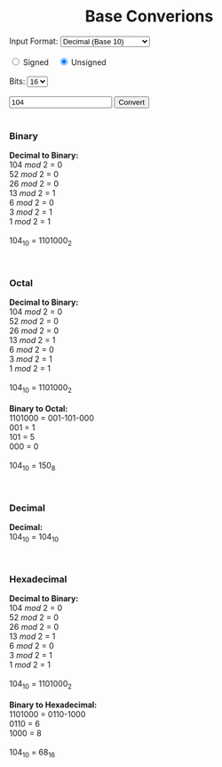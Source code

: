 <script>const page = "home"</script>
<script defer src="{{ site.baseurl }}/assets/javascript/baseConversion.js"></script>
<h1><center><b>Base Converions</b></center></h1>
<div class="conversionArea divCenter">
	<div class="inputArea">
		<div class="input">
			Input Format: 
			<select class="dropDownInput" name = "fromBase" id="fromBase">
				<option value="2">Binary (Base 2)</option>
				<option value="8">Octal (Base 8)</option>
				<option value="10" selected="true">Decimal (Base 10)</option>
				<option value="16">Hexadecimal (Base 16)</option>
			</select>
		</div><br>
		<div class="input">
			<label>
				<input type="radio" name="signed" value="true" onclick="showHide('numBits', true)"> Signed
			</label>
			&nbsp;&nbsp;
			<label>
				<input type="radio" name="signed" value="false" onclick="showHide('numBits', false)" checked="checked"> Unsigned
			</label>
		</div><br>
		<div class="input hidden" id="numBits">
			Bits: 
			<select class="dropDownInput" name = "totalBits" id="totalBits">
				<option value="8">6</option>
				<option value="12">12</option>
				<option value="16" selected="true">16</option>
				<option value="24" selected="true">16</option>
				<option value="32">32</option>
			</select>
		</div><br>
		<div class="input">
			<input class="manualInput" type="text" pattern="^(-)?[0-9]+" id="input_baseConversion" value="104" placeholder="Enter a decimal number" required>
			<button id="btn_baseConversion" class="btn_convert" onclick="convertToBases()">Convert</button><br>
		</div>
	</div><br>
	<div class="conversionContainer" id="binaryContainer">
		<h3><b>Binary</b></h3>
		<div class="embed divCenter">
			<p class="conversion" id="bin">
				<b>Decimal to Binary:</b><br>
				104 <i>mod</i> 2 = 0<br>
				52 <i>mod</i> 2 = 0<br>
				26 <i>mod</i> 2 = 0<br>
				13 <i>mod</i> 2 = 1<br>
				6 <i>mod</i> 2 = 0<br>
				3 <i>mod</i> 2 = 1<br>
				1 <i>mod</i> 2 = 1<br>
				<br>
				104<sub>10</sub> = 1101000<sub>2</sub>
			</p>
		</div>
		<br>
	</div>
	<div class="conversionContainer" id="octalContainer">
		<h3><b>Octal</b></h3>
		<div class="embed divCenter">
			<p class="conversion" id="oct">
				<b>Decimal to Binary:</b><br>
				104 <i>mod</i> 2 = 0<br>
				52 <i>mod</i> 2 = 0<br>
				26 <i>mod</i> 2 = 0<br>
				13 <i>mod</i> 2 = 1<br>
				6 <i>mod</i> 2 = 0<br>
				3 <i>mod</i> 2 = 1<br>
				1 <i>mod</i> 2 = 1<br>
				<br>
				104<sub>10</sub> = 1101000<sub>2</sub><br>
				<br>
				<b>Binary to Octal:</b><br>
				1101000 = 001-101-000<br>
				001 = 1<br>
				101 = 5<br>
				000 = 0<br>
				<br>
				104<sub>10</sub> = 150<sub>8</sub>
			</p>
		</div>
		<br>
	</div>
	<div class="conversionContainer hidden" id="decimalContainer">
		<h3><b>Decimal</b></h3>
		<div class="embed divCenter">
			<p class="conversion" id="dec">
				<b>Decimal:</b><br>
				104<sub>10</sub> = 104<sub>10</sub>
			</p>
		</div>
		<br>
	</div>
	<div class="conversionContainer" id="hexadecimalContainer">
		<h3><b>Hexadecimal</b></h3>
		<div class="embed divCenter">
			<p class="conversion" id="hex">
				<b>Decimal to Binary:</b><br>
				104 <i>mod</i> 2 = 0<br>
				52 <i>mod</i> 2 = 0<br>
				26 <i>mod</i> 2 = 0<br>
				13 <i>mod</i> 2 = 1<br>
				6 <i>mod</i> 2 = 0<br>
				3 <i>mod</i> 2 = 1<br>
				1 <i>mod</i> 2 = 1<br>
				<br>
				104<sub>10</sub> = 1101000<sub>2</sub><br>
				<br>
				<b>Binary to Hexadecimal:</b><br>
				1101000 = 0110-1000<br>
				0110 = 6<br>
				1000 = 8<br>
				<br>
				104<sub>10</sub> = 68<sub>16</sub>
			</p>
		</div>
		<br>
	</div>
</div>




